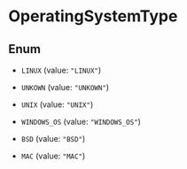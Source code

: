 
# OperatingSystemType

## Enum


* `LINUX` (value: `"LINUX"`)

* `UNKOWN` (value: `"UNKOWN"`)

* `UNIX` (value: `"UNIX"`)

* `WINDOWS_OS` (value: `"WINDOWS_OS"`)

* `BSD` (value: `"BSD"`)

* `MAC` (value: `"MAC"`)



